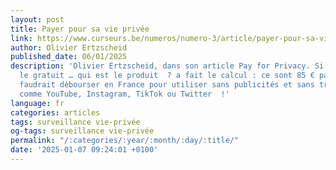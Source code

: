 ```yaml
---
layout: post
title: Payer pour sa vie privée
link: https://www.curseurs.be/numeros/numero-3/article/payer-pour-sa-vie-privee
author: Olivier Ertzscheid
published_date: 06/01/2025
description: 'Olivier Ertzscheid, dans son article Pay for Privacy. Si c’est fini
  le gratuit … qui est le produit  ? a fait le calcul : ce sont 85 € par mois qu’il
  faudrait débourser en France pour utiliser sans publicités et sans traçage des services
  comme YouTube, Instagram, TikTok ou Twitter  !'
language: fr
categories: articles
tags: surveillance vie-privée
og-tags: surveillance vie-privée
permalink: "/:categories/:year/:month/:day/:title/"
date: '2025-01-07 09:24:01 +0100'
---
```

